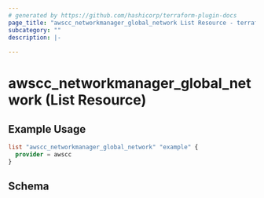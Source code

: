 ```yaml
---
# generated by https://github.com/hashicorp/terraform-plugin-docs
page_title: "awscc_networkmanager_global_network List Resource - terraform-provider-awscc"
subcategory: ""
description: |-
  
---
```


# awscc_networkmanager_global_network (List Resource)



## Example Usage

```terraform
list "awscc_networkmanager_global_network" "example" {
  provider = awscc
}
```

<!-- schema generated by tfplugindocs -->
## Schema
